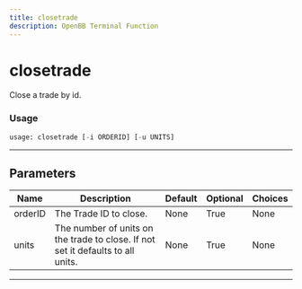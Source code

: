 ```yaml
---
title: closetrade
description: OpenBB Terminal Function
---
```


# closetrade

Close a trade by id.

### Usage 
```python
usage: closetrade [-i ORDERID] [-u UNITS]
```
---
## Parameters

| Name | Description | Default | Optional | Choices |
| ---- | ----------- | ------- | -------- | ------- |
| orderID | The Trade ID to close. | None | True | None |
| units | The number of units on the trade to close. If not set it defaults to all units. | None | True | None |
---
